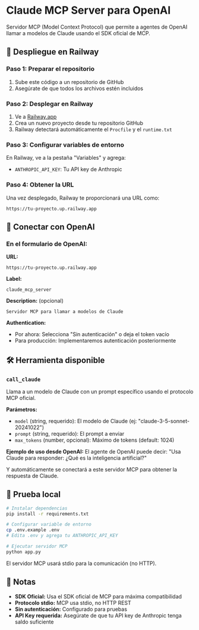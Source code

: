 # Claude MCP Server para OpenAI

Servidor MCP (Model Context Protocol) que permite a agentes de OpenAI llamar a modelos de Claude usando el SDK oficial de MCP.

## 🚀 Despliegue en Railway

### Paso 1: Preparar el repositorio
1. Sube este código a un repositorio de GitHub
2. Asegúrate de que todos los archivos estén incluidos

### Paso 2: Desplegar en Railway
1. Ve a [Railway.app](https://railway.app)
2. Crea un nuevo proyecto desde tu repositorio GitHub
3. Railway detectará automáticamente el `Procfile` y el `runtime.txt`

### Paso 3: Configurar variables de entorno
En Railway, ve a la pestaña "Variables" y agrega:
- `ANTHROPIC_API_KEY`: Tu API key de Anthropic

### Paso 4: Obtener la URL
Una vez desplegado, Railway te proporcionará una URL como:
```
https://tu-proyecto.up.railway.app
```

## 🔌 Conectar con OpenAI

### En el formulario de OpenAI:

**URL:**
```
https://tu-proyecto.up.railway.app
```

**Label:**
```
claude_mcp_server
```

**Description:** (opcional)
```
Servidor MCP para llamar a modelos de Claude
```

**Authentication:**
- Por ahora: Selecciona "Sin autenticación" o deja el token vacío
- Para producción: Implementaremos autenticación posteriormente

## 🛠️ Herramienta disponible

### `call_claude`

Llama a un modelo de Claude con un prompt específico usando el protocolo MCP oficial.

**Parámetros:**
- `model` (string, requerido): El modelo de Claude (ej: "claude-3-5-sonnet-20241022")
- `prompt` (string, requerido): El prompt a enviar
- `max_tokens` (number, opcional): Máximo de tokens (default: 1024)

**Ejemplo de uso desde OpenAI:**
El agente de OpenAI puede decir:
"Usa Claude para responder: ¿Qué es la inteligencia artificial?"

Y automáticamente se conectará a este servidor MCP para obtener la respuesta de Claude.

## 🧪 Prueba local

```bash
# Instalar dependencias
pip install -r requirements.txt

# Configurar variable de entorno
cp .env.example .env
# Edita .env y agrega tu ANTHROPIC_API_KEY

# Ejecutar servidor MCP
python app.py
```

El servidor MCP usará stdio para la comunicación (no HTTP).

## 📝 Notas

- **SDK Oficial:** Usa el SDK oficial de MCP para máxima compatibilidad
- **Protocolo stdio:** MCP usa stdio, no HTTP REST
- **Sin autenticación:** Configurado para pruebas
- **API Key requerida:** Asegúrate de que tu API key de Anthropic tenga saldo suficiente


